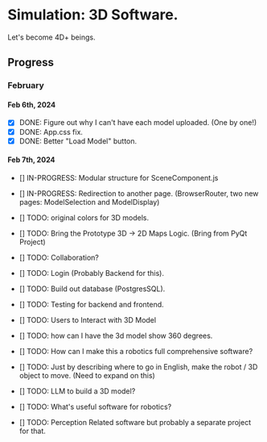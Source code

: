 # Simulation: 3D Software.

Let's become 4D+ beings. 

## Progress

### February
#### Feb 6th, 2024 
- [x] DONE: Figure out why I can't have each model uploaded. (One by one!)
- [x] DONE: App.css fix. 
- [x] DONE: Better "Load Model" button.

#### Feb 7th, 2024 
- [] IN-PROGRESS: Modular structure for SceneComponent.js 
- [] IN-PROGRESS: Redirection to another page. (BrowserRouter, two new pages: ModelSelection and ModelDisplay) 

- [] TODO: original colors for 3D models. 
- [] TODO: Bring the Prototype 3D -> 2D Maps Logic. (Bring from PyQt Project)
- [] TODO: Collaboration?
- [] TODO: Login (Probably Backend for this). 
- [] TODO: Build out database (PostgresSQL). 
- [] TODO: Testing for backend and frontend.
- [] TODO: Users to Interact with 3D Model
- [] TODO: how can I have the 3d model show 360 degrees. 
- [] TODO: How can I make this a robotics full comprehensive software?
- [] TODO: Just by describing where to go in English, make the robot / 3D object to move. (Need to expand on this)
- [] TODO: LLM to build a 3D model? 

- [] TODO: What's useful software for robotics?
- [] TODO: Perception Related software but probably a separate project for that. 
